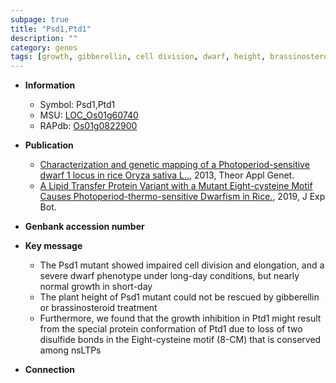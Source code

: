 ```yaml
---
subpage: true
title: "Psd1,Ptd1"
description: ""
category: genes
tags: [growth, gibberellin, cell division, dwarf, height, brassinosteroid]
---
```


* **Information**  
    + Symbol: Psd1,Ptd1  
    + MSU: [LOC_Os01g60740](http://rice.plantbiology.msu.edu/cgi-bin/ORF_infopage.cgi?orf=LOC_Os01g60740)  
    + RAPdb: [Os01g0822900](http://rapdb.dna.affrc.go.jp/viewer/gbrowse_details/irgsp1?name=Os01g0822900)  

* **Publication**  
    + [Characterization and genetic mapping of a Photoperiod-sensitive dwarf 1 locus in rice Oryza sativa L..](http://www.ncbi.nlm.nih.gov/pubmed?term=Characterization+and+genetic+mapping+of+a+Photoperiod-sensitive+dwarf+1+locus+in+rice+Oryza+sativa+L..%5BTitle%5D), 2013, Theor Appl Genet.
    + [A Lipid Transfer Protein Variant with a Mutant Eight-cysteine Motif Causes Photoperiod-thermo-sensitive Dwarfism in Rice.](http://www.ncbi.nlm.nih.gov/pubmed?term=A+Lipid+Transfer+Protein+Variant+with+a+Mutant+Eight-cysteine+Motif+Causes+Photoperiod-thermo-sensitive+Dwarfism+in+Rice.%5BTitle%5D), 2019, J Exp Bot.

* **Genbank accession number**  

* **Key message**  
    + The Psd1 mutant showed impaired cell division and elongation, and a severe dwarf phenotype under long-day conditions, but nearly normal growth in short-day
    + The plant height of Psd1 mutant could not be rescued by gibberellin or brassinosteroid treatment
    + Furthermore, we found that the growth inhibition in Ptd1 might result from the special protein conformation of Ptd1 due to loss of two disulfide bonds in the Eight-cysteine motif (8-CM) that is conserved among nsLTPs

* **Connection**  



